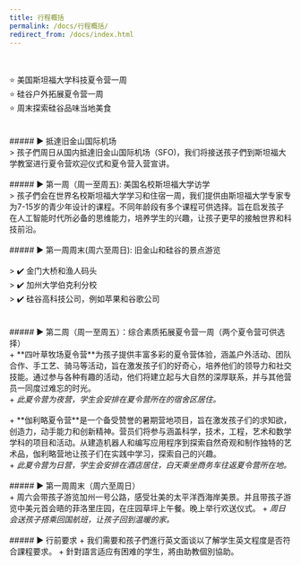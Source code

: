 ```yaml
---
title: 行程概括
permalink: /docs/行程概括/
redirect_from: /docs/index.html
---
```

<br>
<br>
⭐️ 美国斯坦福大学科技夏令营一周 <br>
⭐️ 硅谷户外拓展夏令营一周<br>
⭐️ 周末探索硅谷品味当地美食<br>
<br>
<br>
##### ▶︎ 抵達旧金山国际机场
<br>
> 孩子們周日从国内抵達旧金山国际机场（SFO)，我们将接送孩子們到斯坦福大学教室进行夏令营欢迎仪式和夏令营入营宣讲。
<br>
<br>
##### ▶︎ 第一周（周一至周五): 美国名校斯坦福大学访学
<br>
> 孩子們会在世界名校斯坦福大学学习和住宿一周，我们提供由斯坦福大学专家专为7-15岁的青少年设计的课程。不同年龄段有多个课程可供选择。旨在启发孩子在人工智能时代所必备的思维能力，培养学生的兴趣，让孩子更早的接触世界和科技前沿。
<br>
<br>
##### ▶︎ 第一周周末(周六至周日): 旧金山和硅谷的景点游览
<br>
<br>
  > ✔️ 金门大桥和渔人码头<br>
  > ✔️ 加州大学伯克利分校<br>
  > ✔️ 硅谷高科技公司，例如苹果和谷歌公司<br>
<br>
<br>
##### ▶︎ 第二周（周一至周五）：综合素质拓展夏令营一周（两个夏令营可供选择）
<br>
+ **四叶草牧场夏令营**为孩子提供丰富多彩的夏令营体验，涵盖户外活动、团队合作、手工艺、骑马等活动，旨在激发孩子们的好奇心，培养他们的领导力和社交技能。通过参与各种有趣的活动，他们将建立起与大自然的深厚联系，并与其他营员一同度过难忘的时光。<br>
  + <em>此夏令营为夜营，学生会安排在夏令营所在的宿舍区居住。</em>
<br>
<br>
+ **伽利略夏令营**是一个备受赞誉的暑期营地项目，旨在激发孩子们的求知欲，创造力，动手能力和创新精神。营员们将参与涵盖科学，技术，工程，艺术和数学学科的项目和活动。从建造机器人和编写应用程序到探索自然奇观和制作独特的艺术品，伽利略营地让孩子们在实践中学习，探索自己的兴趣。<br>
  + <em>此夏令营为日营，学生会安排在酒店居住，白天乘坐商务车往返夏令营所在地。</em>
<br>
<br>
##### ▶︎ 第一周周末（周六至周日）
<br>
+ 周六会带孩子游览加州一号公路，感受壮美的太平洋西海岸美景。并且带孩子游览中美元首会晤的菲洛里庄园，在庄园草坪上午餐。晚上举行欢送仪式。
  + <em>周日会送孩子搭乘回国航班，让孩子回到温暖的家。</em>
<br>
<br>
##### ▶︎ 行前要求
+ 我们需要和孩子們進行英文面谈以了解学生英文程度是否符合課程要求。
 + 針對語言适应有困难的学生，將由助教個別協助。
